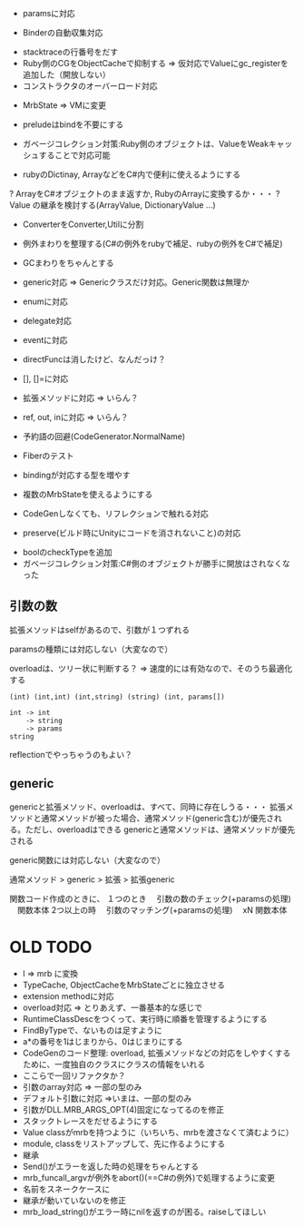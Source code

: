 * paramsに対応
- Binderの自動収集対応
* stacktraceの行番号をだす
* Ruby側のCGをObjectCacheで抑制する => 仮対応でValueにgc_registerを追加した（開放しない）
* コンストラクタのオーバーロード対応
- MrbState => VMに変更
* preludeはbindを不要にする

* ガベージコレクション対策:Ruby側のオブジェクトは、ValueをWeakキャッシュすることで対応可能
* rubyのDictinay, ArrayなどをC#内で便利に使えるようにする

? ArrayをC#オブジェクトのまま返すか, RubyのArrayに変換するか・・・
? Value の継承を検討する(ArrayValue, DictionaryValue ...)

* ConverterをConverter,Utilに分割

* 例外まわりを整理する(C#の例外をrubyで補足、rubyの例外をC#で補足)
* GCまわりをちゃんとする
* generic対応 => Genericクラスだけ対応。Generic関数は無理か

* enumに対応
* delegate対応
* eventに対応
* directFuncは消したけど、なんだっけ？
* [], []=に対応
* 拡張メソッドに対応 => いらん？
* ref, out, inに対応 => いらん？
* 予約語の回避(CodeGenerator.NormalName)
* Fiberのテスト
* bindingが対応する型を増やす
* 複数のMrbStateを使えるようにする
* CodeGenしなくても、リフレクションで触れる対応
* preserve(ビルド時にUnityにコードを消されないこと)の対応

- boolのcheckTypeを追加
- ガベージコレクション対策:C#側のオブジェクトが勝手に開放はされなくなった
 
## 引数の数

拡張メソッドはselfがあるので、引数が１つずれる

paramsの種類には対応しない（大変なので）

overloadは、ツリー状に判断する？ => 速度的には有効なので、そのうち最適化する

```
(int) (int,int) (int,string) (string) (int, params[])

int -> int
    -> string
    -> params
string
```

reflectionでやっちゃうのもよい？

## generic

genericと拡張メソッド、overloadは、すべて、同時に存在しうる・・・
拡張メソッドと通常メソッドが被った場合、通常メソッド(generic含む)が優先される。ただし、overloadはできる
genericと通常メソッドは、通常メソッドが優先される

generic関数には対応しない（大変なので）

通常メソッド > generic > 拡張 > 拡張generic

関数コード作成のときに、
１つのとき
　引数の数のチェック(+paramsの処理)
　関数本体
2つ以上の時
　引数のマッチング(+paramsの処理)
　xN
    関数本体


# OLD TODO

- l => mrb に変換
- TypeCache, ObjectCacheをMrbStateごとに独立させる
- extension methodに対応
- overload対応 => とりあえず、一番基本的な感じで
- RuntimeClassDescをつくって、実行時に順番を管理するようにする
- FindByTypeで、ないものは足すように
- a*の番号を1はじまりから、0はじまりにする
- CodeGenのコード整理: overload, 拡張メソッドなどの対応をしやすくするために、一度独自のクラスにクラスの情報をいれる
- ここらで一回リファクタか？
- 引数のarray対応 => 一部の型のみ
- デフォルト引数に対応 =>いまは、一部の型のみ
- 引数がDLL.MRB_ARGS_OPT(4)固定になってるのを修正
- スタックトレースをだせるようにする
- Value classがmrbを持つように（いちいち、mrbを渡さなくて済むように）
- module, classをリストアップして、先に作るようにする
- 継承
- Send()がエラーを返した時の処理をちゃんとする
- mrb_funcall_argvが例外をabort()(==C#の例外)で処理するように変更
- 名前をスネークケースに
- 継承が動いていないのを修正
- mrb_load_string()がエラー時にnilを返すのが困る。raiseしてほしい
